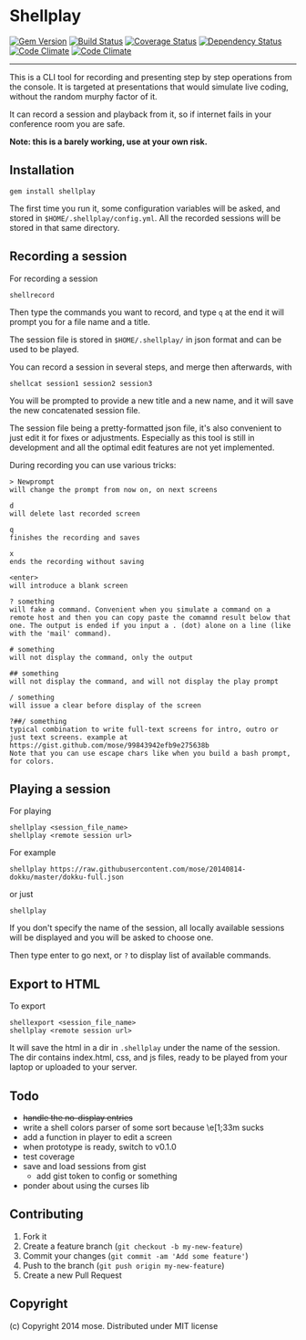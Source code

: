 Shellplay
==================

[![Gem Version](https://img.shields.io/gem/v/shellplay.svg)](https://rubygems.org/gems/shellplay)
[![Build Status](https://img.shields.io/travis/mose/shellplay.svg)](https://travis-ci.org/mose/shellplay)
[![Coverage Status](https://img.shields.io/coveralls/mose/shellplay.svg)](https://coveralls.io/r/mose/shellplay?branch=master)
[![Dependency Status](https://img.shields.io/gemnasium/mose/shellplay.svg)](https://gemnasium.com/mose/shellplay)
[![Code Climate](https://img.shields.io/codeclimate/github/mose/shellplay.svg)](https://codeclimate.com/github/mose/shellplay)
[![Code Climate](http://img.shields.io/gem/dt/shellplay.svg)](https://rubygems.org/gems/shellplay)

----

This is a CLI tool for recording and presenting step by step operations from the console. It is targeted at presentations that would simulate live coding, without the random murphy factor of it.

It can record a session and playback from it, so if internet fails in your conference room you are safe.

**Note: this is a barely working, use at your own risk.**

## Installation

    gem install shellplay

The first time you run it, some configuration variables will be asked, and stored in `$HOME/.shellplay/config.yml`. All the recorded sessions will be stored in that same directory.

## Recording a session

For recording a session

    shellrecord

Then type the commands you want to record, and type `q` at the end it will prompt you for a file name and a title.

The session file is stored in `$HOME/.shellplay/` in json format and can be used to be played.

You can record a session in several steps, and merge then afterwards, with

    shellcat session1 session2 session3

You will be prompted to provide a new title and a new name, and it will save the new concatenated session file.

The session file being a pretty-formatted json file, it's also convenient to just edit it for fixes or adjustments. Especially as this tool is still in development and all the optimal edit features are not yet implemented.

During recording you can use various tricks:

```
> Newprompt
will change the prompt from now on, on next screens

d
will delete last recorded screen

q
finishes the recording and saves

x
ends the recording without saving

<enter>
will introduce a blank screen

? something
will fake a command. Convenient when you simulate a command on a remote host and then you can copy paste the comamnd result below that one. The output is ended if you input a . (dot) alone on a line (like with the 'mail' command).

# something
will not display the command, only the output

## something
will not display the command, and will not display the play prompt

/ something
will issue a clear before display of the screen

?##/ something
typical combination to write full-text screens for intro, outro or just text screens. example at https://gist.github.com/mose/99843942efb9e275638b
Note that you can use escape chars like when you build a bash prompt, for colors.
```

## Playing a session

For playing

    shellplay <session_file_name>
    shellplay <remote session url>

For example

    shellplay https://raw.githubusercontent.com/mose/20140814-dokku/master/dokku-full.json

or just

    shellplay

If you don't specify the name of the session, all locally available sessions will be displayed and you will be asked to choose one.

Then type enter to go next, or `?` to display list of available commands.

## Export to HTML

To export

    shellexport <session_file_name>
    shellplay <remote session url>

It will save the html in a dir in `.shellplay` under the name of the session. The dir contains index.html, css, and js files, ready to be played from your laptop or uploaded to your server.

## Todo

- <s>handle the no-display entries</s>
- write a shell colors parser of some sort because \e[1;33m sucks
- add a function in player to edit a screen
- when prototype is ready, switch to v0.1.0
- test coverage
- save and load sessions from gist
  - add gist token to config or something
- ponder about using the curses lib


## Contributing

1. Fork it
2. Create a feature branch (`git checkout -b my-new-feature`)
3. Commit your changes (`git commit -am 'Add some feature'`)
4. Push to the branch (`git push origin my-new-feature`)
5. Create a new Pull Request

## Copyright

(c) Copyright 2014 mose. Distributed under MIT license
